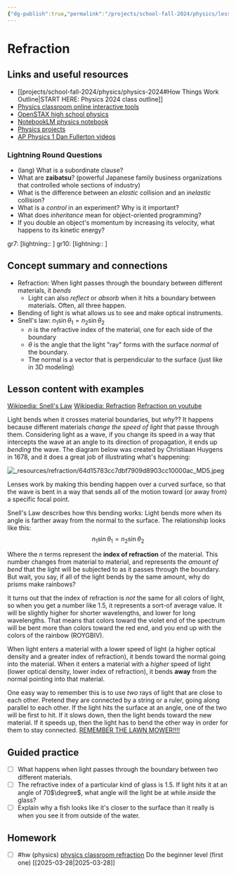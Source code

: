 ```yaml
---
{"dg-publish":true,"permalink":"/projects/school-fall-2024/physics/lessons/refraction/"}
---
```



#  Refraction

## Links and useful resources 

- [[projects/school-fall-2024/physics/physics-2024#How Things Work Outline\|START HERE: Physics 2024 class outline]]
- [Physics classroom online interactive tools](https://www.physicsclassroom.com/Lesson-Plans/Algebra-Based-Physics)
- [OpenSTAX high school physics](https://openstax.org/books/physics/pages/1-introduction)
- [NotebookLM physics notebook](https://notebooklm.google.com/notebook/94fe29f5-cebb-4621-9e03-d20110b7a978)
- [Physics projects](https://www.sciencebuddies.org/science-fair-projects/science-projects/physics/high-school)
- [AP Physics 1 Dan Fullerton videos](https://www.youtube.com/playlist?list=PLd2HWlWc-MsysWuL9ksneEM8cl5bk3bHH)


### Lightning Round Questions

- (lang) What is a subordinate clause? 
- What are **zaibatsu**? (powerful Japanese family business organizations that controlled whole sections of industry) 
- What is the difference between an *elastic* collision and an *inelastic* collision? 
- What is a *control* in an experiment? Why is it important? 
- What does *inheritance* mean for object-oriented programming? 
- If you double an object's momentum by increasing its velocity, what happens to its kinetic energy?  

gr7: [lightning:: ]
gr10: [lightning:: ]

## Concept summary and connections


- Refraction: When light passes through the boundary between different materials, it *bends* 
    - Light can also *reflect* or *absorb* when it hits a boundary between materials. Often, all three happen.
- Bending of light is what allows us to see and make optical instruments.
- Snell's law: $n_1 \sin{\theta_1} = n_2 \sin{\theta_2}$ 
    - $n$ is the refractive index of the material, one for each side of the boundary
    - $\theta$ is the angle that the light "ray" forms with the surface *normal* of the boundary. 
    - The normal is a vector that is perpendicular to the surface (just like in 3D modeling)

## Lesson content with examples

[Wikipedia: Snell's Law](https://en.wikipedia.org/wiki/Snell%27s_law)
[Wikipedia: Refraction](https://en.wikipedia.org/wiki/Refraction)
[Refraction on youtube](https://www.youtube.com/watch?v=DR-8ZRCHCXI)

Light bends when it crosses material boundaries, but *why*?? It happens because different materials *change the speed of light* that passe through them. Considering light as a wave, if you change its speed in a way that intercepts the wave at an angle to its direction of propagation, it ends up *bending* the wave. The diagram below was created by Christiaan Huygens in 1678, and it does a great job of illustrating what's happening:

![_resources/refraction/64d15783cc7dbf7909d8903cc10000ac_MD5.jpeg](/img/user/projects/school-fall-2024/physics/lessons/_resources/refraction/64d15783cc7dbf7909d8903cc10000ac_MD5.jpeg)

Lenses work by making this bending happen over a curved surface, so that the wave is bent in a way that sends all of the motion toward (or away from) a specific focal point.

Snell's Law describes how this bending works: Light bends more when its angle is farther away from the normal to the surface. The relationship looks like this:
$$
n_{1} \sin{\theta_{1}} = n_{2} \sin \theta_{2}
$$

Where the $n$ terms represent the **index of refraction** of the material. This number changes from material to material, and represents the *amount of bend* that the light will be subjected to as it passes through the boundary. But wait, you say, if all of the light bends by the same amount, why do prisms make rainbows?

It turns out that the index of refraction is *not* the same for all colors of light, so when you get a number like $1.5$, it represents a sort-of average value. It will be slightly higher for shorter wavelengths, and lower for long wavelengths. That means that colors toward the violet end of the spectrum will be bent more than colors toward the red end, and you end up with the colors of the rainbow (ROYGBIV).

When light enters a material with a lower speed of light (a higher optical density and a greater index of refraction), it bends toward the normal going into the material. When it enters a material with a *higher* speed of light (lower optical density, lower index of refraction), it bends **away** from the normal pointing into that material.

One easy way to remember this is to use *two* rays of light that are close to each other. Pretend they are connected by a string or a ruler, going along parallel to each other. If the light hits the surface at an angle, one of the two will be first to hit. If it slows down, then the light bends toward the new material. If it speeds up, then the light has to bend the other way in order for them to stay connected.  [REMEMBER THE LAWN MOWER!!!!](https://www.youtube.com/watch?v=TPCUkwgMXuk)


## Guided practice


- [ ] What happens when light passes through the boundary between two different materials.  
- [ ] The refractive index of a particular kind of glass is 1.5. If light hits it at an angle of 70$\degree$, what angle will the light be at while *inside* the glass?  
- [ ] Explain why a fish looks like it's closer to the surface than it really is when you see it from outside of the water.  

## Homework


- [ ] #hw (physics) [physics classroom refraction](https://www.physicsclassroom.com/Concept-Builders/Reflection-and-Refraction/Refraction-Law-Enforcement/Concept-Builder) Do the beginner level (first one) [[2025-03-28\|2025-03-28]]
